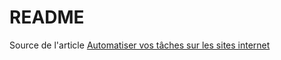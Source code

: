 # README

Source de l'article [Automatiser vos tâches sur les sites internet](http://www.synbioz.com/blog/automatiser_interactions_avec_une_application_web)
